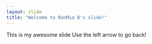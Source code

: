 ```yaml
---
layout: slide
title: "Welcome to RonMia B's slide!"
---
```

This is my awesome slide
Use the left arrow to go back!